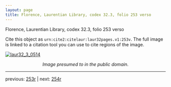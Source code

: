 ```yaml
---
layout: page
title: Florence, Laurentian Library, codex 32.3, folio 253 verso
---
```


Florence, Laurentian Library, codex 32.3, folio 253 verso

Cite this object as `urn:cite2:citelaur:laur32pages.v1:253v`.  The full image is linked to a citation tool you can use to cite regions of the image.

[![laur32_3_0514](http://www.homermultitext.org/iipsrv?IIIF=/project/homer/pyramidal/deepzoom/citelaur/laur32imgs/v1/laur32_3_0514.tif/full/800,/0/default.jpg)](http://www.homermultitext.org/ict2/?urn=urn:cite2:citelaur:laur32imgs.v1:laur32_3_0514) 

<p style="text-align: center; font-style: italic;">Image presumed to in the public domain.</p>

---

previous: [253r](../253r/) | next: [254r](../254r/)